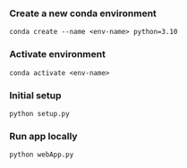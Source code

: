 ### Create a new conda environment
`conda create --name <env-name> python=3.10`

### Activate environment
`conda activate <env-name>`

### Initial setup
`python setup.py`

### Run app locally
`python webApp.py`

